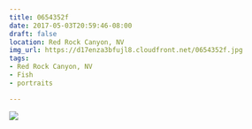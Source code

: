 ```yaml
---
title: 0654352f
date: 2017-05-03T20:59:46-08:00
draft: false
location: Red Rock Canyon, NV
img_url: https://d17enza3bfujl8.cloudfront.net/0654352f.jpg
tags:
- Red Rock Canyon, NV
- Fish
- portraits

---
```


![](https://d17enza3bfujl8.cloudfront.net/0654352f.jpg)
